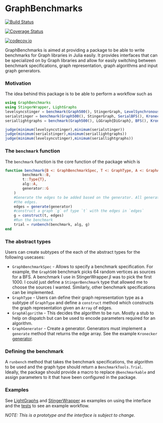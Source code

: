# GraphBenchmarks

[![Build Status](https://travis-ci.org/rohitvarkey/GraphBenchmarks.jl.svg?branch=master)](https://travis-ci.org/rohitvarkey/GraphBenchmarks.jl)

[![Coverage Status](https://coveralls.io/repos/rohitvarkey/GraphBenchmarks.jl/badge.svg?branch=master&service=github)](https://coveralls.io/github/rohitvarkey/GraphBenchmarks.jl?branch=master)

[![codecov.io](http://codecov.io/github/rohitvarkey/GraphBenchmarks.jl/coverage.svg?branch=master)](http://codecov.io/github/rohitvarkey/GraphBenchmarks.jl?branch=master)

GraphBenchmarks is aimed at providing a package to be able to write benchmarks
for Graph libraries in Julia easily. It provides interfaces that can be specialized
on by Graph libraries and allow for easily switching between benchmark specifications,
graph representation, graph algorithms and input graph generators.

### Motivation

The idea behind this package is to be able to perform a workflow such as
```julia
using GraphBenchmarks
using StingerWrapper, LightGraphs
levelsyncstinger = benchmark(Graph500(), StingerGraph, LevelSynchronousBFS(), Kronecker(15, 16))
serialstinger = benchmark(Graph500(), StingerGraph, SerialBFS(), Kronecker(15, 16))
seriallightgraphs = benchmark(Graph500(), LGGraph{DiGraph}, BFS(), Kronecker(15, 16))

judge(minimum(levelsyncstinger),minimum(serialstinger))
judge(minimum(serialstinger),minimum(seriallightgraphs))
judge(minimum(levelsyncstinger),minimum(seriallightgraphs))
```

### The `benchmark` function

The `benchmark` function is the core function of the package which is
```julia
function benchmark{B <: GraphBenchmarkSpec, T <: GraphType, A <: GraphAlgorithm, G <: GraphGenerator}(
        benchmark::B,
        t::Type{T},
        alg::A,
        generator::G
    )
    #Generate the edges to be added based on the generator. All generators should return a 2D Array with
    #the edges.
    edges = generate(generator)
    #construct a graph `g` of type `t` with the edges in `edges`
    g = construct(t, edges)
    #Run the benchmark
    trial = runbench(benchmark, alg, g)
end
```

### The abstract types
Users can create subtypes of the each of the abstract types for the following usecases:

- `GraphBenchmarkSpec` - Allows to specify a benchmark specification. For example,
the `Graph500` benchmark picks 64 random vertices as sources for a BFS. A benchmark I
use in StingerWrapper.jl was to pick the first 1000. I could just define a
`StingerBenchmark` type that allowed me to choose the sources I wanted. Similarly,
other benchmark specifications can be implemented.
- `GraphType` - Users can define their graph representation type as a subtype of
`GraphType` and define a `construct` method which constructs the graph representation given an `Array` of edges.
- `GraphAlgorithm` - This decides the algorithm to be run. Mostly a stub to help on
dispatch but can be used to encode parameters required for an algorithm.
- `GraphGenerator` - Create a generator. Generators must implement a `generate` method that
returns the edge array. See the example `Kronecker` [generator](`src/generators/kronecker.jl`).

### Defining the benchmark

A `runbench` method that takes the benchmark specifications, the algorithm to be used
and the graph type should return a `BenchmarkTools.Trial`. Ideally, the package should
provide a macro to replace `@benchmarkable` and assign parameters to it that have been
configured in the package.

### Examples

See [LightGraphs](`src/examples/lg.jl`) and [StingerWrapper](`src/examples/stinger.jl`) as examples
on using the interface and the [tests](test/runtests.jl) to see an example workflow.

*NOTE: This is a prototype and the interface is subject to change.*
